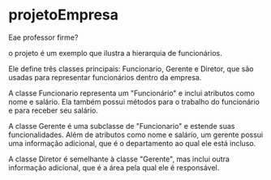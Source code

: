 # projetoEmpresa

Eae professor firme? 

o projeto é um exemplo que ilustra a hierarquia de funcionários. 

Ele define três classes principais: Funcionario, Gerente e Diretor, que são usadas para representar funcionários dentro da empresa.

A classe Funcionario representa um "Funcionário" e inclui atributos como nome e salário. Ela também possui métodos para o trabalho do funcionário e para receber seu salário.

A classe Gerente é uma subclasse de "Funcionario" e estende suas funcionalidades. Além de atributos como nome e salário, um gerente possui uma informação adicional, que é o departamento ao qual ele está incluso.

A classe Diretor é semelhante à classe "Gerente", mas inclui outra informação adicional, que é a área pela qual ele é responsável.
